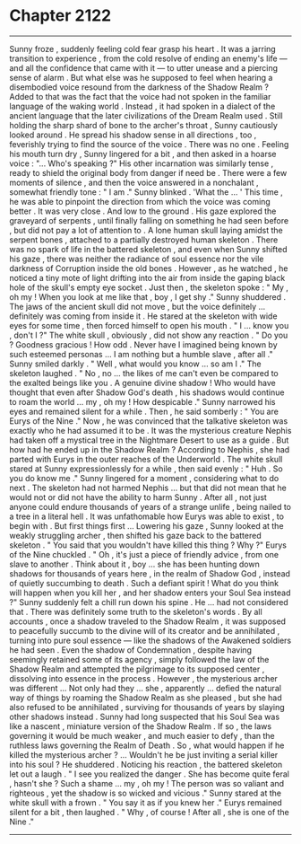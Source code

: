 
# Chapter 2122


---

Sunny froze , suddenly feeling cold fear grasp his heart . It was a jarring transition to experience , from the cold resolve of ending an enemy's life — and all the confidence that came with it — to utter unease and a piercing sense of alarm . But what else was he supposed to feel when hearing a disembodied voice resound from the darkness of the Shadow Realm ?
Added to that was the fact that the voice had not spoken in the familiar language of the waking world . Instead , it had spoken in a dialect of the ancient language that the later civilizations of the Dream Realm used . Still holding the sharp shard of bone to the archer's throat , Sunny cautiously looked around . He spread his shadow sense in all directions , too , feverishly trying to find the source of the voice . There was no one . Feeling his mouth turn dry , Sunny lingered for a bit , and then asked in a hoarse voice :
"... Who's speaking ?"
His other incarnation was similarly tense , ready to shield the original body from danger if need be . There were a few moments of silence , and then the voice answered in a nonchalant , somewhat friendly tone :
" I am ."
Sunny blinked . 'What the … '
This time , he was able to pinpoint the direction from which the voice was coming better . It was very close .
And low to the ground .
His gaze explored the graveyard of serpents , until finally falling on something he had seen before , but did not pay a lot of attention to .
A lone human skull laying amidst the serpent bones , attached to a partially destroyed human skeleton . There was no spark of life in the battered skeleton , and even when Sunny shifted his gaze , there was neither the radiance of soul essence nor the vile darkness of Corruption inside the old bones . However , as he watched , he noticed a tiny mote of light drifting into the air from inside the gaping black hole of the skull's empty eye socket . Just then , the skeleton spoke :
" My , oh my ! When you look at me like that , boy , I get shy ."
Sunny shuddered . The jaws of the ancient skull did not move , but the voice definitely … definitely was coming from inside it . He stared at the skeleton with wide eyes for some time , then forced himself to open his mouth . " I ... know you , don't I ?"
The white skull , obviously , did not show any reaction . " Do you ? Goodness gracious ! How odd . Never have I imagined being known by such esteemed personas … I am nothing but a humble slave , after all ."
Sunny smiled darkly .
" Well , what would you know … so am I ."
The skeleton laughed . " No , no … the likes of me can't even be compared to the exalted beings like you . A genuine divine shadow ! Who would have thought that even after Shadow God's death , his shadows would continue to roam the world … my , oh my ! How despicable ."
Sunny narrowed his eyes and remained silent for a while .
Then , he said somberly :
" You are Eurys of the Nine ."
Now , he was convinced that the talkative skeleton was exactly who he had assumed it to be . It was the mysterious creature Nephis had taken off a mystical tree in the Nightmare Desert to use as a guide . But how had he ended up in the Shadow Realm ? According to Nephis , she had parted with Eurys in the outer reaches of the Underworld . The white skull stared at Sunny expressionlessly for a while , then said evenly :
" Huh . So you do know me ."
Sunny lingered for a moment , considering what to do next . The skeleton had not harmed Nephis … but that did not mean that he would not or did not have the ability to harm Sunny . After all , not just anyone could endure thousands of years of a strange unlife , being nailed to a tree in a literal hell . It was unfathomable how Eurys was able to exist , to begin with . But first things first …
Lowering his gaze , Sunny looked at the weakly struggling archer , then shifted his gaze back to the battered skeleton . " You said that you wouldn't have killed this thing ? Why ?"
Eurys of the Nine chuckled . " Oh , it's just a piece of friendly advice , from one slave to another . Think about it , boy … she has been hunting down shadows for thousands of years here , in the realm of Shadow God , instead of quietly succumbing to death . Such a defiant spirit ! What do you think will happen when you kill her , and her shadow enters your Soul Sea instead ?"
Sunny suddenly felt a chill run down his spine .
He … had not considered that . There was definitely some truth to the skeleton's words . By all accounts , once a shadow traveled to the Shadow Realm , it was supposed to peacefully succumb to the divine will of its creator and be annihilated , turning into pure soul essence — like the shadows of the Awakened soldiers he had seen . Even the shadow of Condemnation , despite having seemingly retained some of its agency , simply followed the law of the Shadow Realm and attempted the pilgrimage to its supposed center , dissolving into essence in the process . However , the mysterious archer was different …
Not only had they … she , apparently … defied the natural way of things by roaming the Shadow Realm as she pleased , but she had also refused to be annihilated , surviving for thousands of years by slaying other shadows instead . Sunny had long suspected that his Soul Sea was like a nascent , miniature version of the Shadow Realm . If so , the laws governing it would be much weaker , and much easier to defy , than the ruthless laws governing the Realm of Death . So , what would happen if he killed the mysterious archer ?
… Wouldn't he be just inviting a serial killer into his soul ?
He shuddered . Noticing his reaction , the battered skeleton let out a laugh . " I see you realized the danger . She has become quite feral , hasn't she ? Such a shame … my , oh my ! The person was so valiant and righteous , yet the shadow is so wicked and vicious ."
Sunny stared at the white skull with a frown .
" You say it as if you knew her ."
Eurys remained silent for a bit , then laughed . " Why , of course ! After all , she is one of the Nine ."

---

